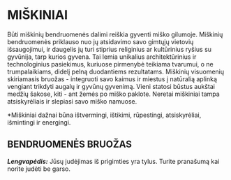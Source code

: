 # MIŠKINIAI

Būti miškinių bendruomenės dalimi reiškia gyventi miško gilumoje. Miškinių bendruomenės priklauso nuo jų atsidavimo savo gimtųjų vietovių išsaugojimui, ir daugelis jų turi stiprius religinius ar kultūrinius ryšius su gyvūnija, tarp kurios gyvena. Tai lemia unikalius architektūrinius ir technologinius pasiekimus, kuriuose pirmenybė teikiama tvarumui, o ne trumpalaikiams, didelį pelną duodantiems rezultatams. Miškinių visuomenių skiriamasis bruožas - integruoti savo kaimus ir miestus į natūralią aplinką vengiant trikdyti augalų ir gyvūnų gyvenimą. Vieni statosi būstus aukštai medžių šakose, kiti - ant žemės po miško paklote. Neretai miškiniai tampa atsiskyrėliais ir slepiasi savo miško namuose.

*Miškiniai dažnai būna ištvermingi, ištikimi, rūpestingi, atsiskyrėliai, išmintingi ir energingi.

## BENDRUOMENĖS BRUOŽAS

***Lengvapėdis:*** Jūsų judėjimas iš prigimties yra tylus. Turite pranašumą kai norite judėti be garso.
